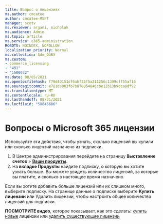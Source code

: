 ```yaml
---
title: Вопрос о лицензиях
ms.author: cmcatee
author: cmcatee-MSFT
manager: scotv
ms.reviewer: argani, nicholak
ms.audience: Admin
ms.topic: article
ms.service: o365-administration
ROBOTS: NOINDEX, NOFOLLOW
localization_priority: Normal
ms.collection: Adm_O365
ms.custom:
- commerce_licensing
- "491"
- "1500032"
ms.date: 08/05/2021
ms.openlocfilehash: f79d40151df6abf35f5a211256c1399cff55af16
ms.sourcegitcommit: e781da003fb7b878854846cbe12b13b9dca8df92
ms.translationtype: MT
ms.contentlocale: ru-RU
ms.lasthandoff: 08/31/2021
ms.locfileid: "58845686"
---
```

# <a name="questions-about-your-microsoft-365-license"></a>Вопросы о Microsoft 365 лицензии

Используйте эти действия, чтобы узнать, сколько лицензий вы купили или сколько лицензий назначено из подписки.
  
1. В Центре администрирования перейдите на страницу **Выставление счетов** \> **[Ваши продукты](https://go.microsoft.com/fwlink/p/?linkid=842054)**.
2. На **вкладке Продукты** найдите подписку, о которую вы хотите узнать больше. Вы можете увидеть количество лицензий, за которые вы платите, и сколько в настоящее время назначено.

Если вы хотите добавить больше лицензий или их слишком много, выберите подписку. На странице данные о подписке  выберите **Купить лицензии** или Удалить лицензии, чтобы настроить общее количество лицензий для подписки.

**ПОСМОТРИТЕ видео,** которое показывает, как это сделать: [купить новые](https://go.microsoft.com/fwlink/p/?linkid=2154857) лицензии или [удалить существующие лицензии](https://go.microsoft.com/fwlink/p/?linkid=2154938)